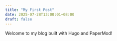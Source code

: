 ```yaml
---
title: "My First Post"
date: 2025-07-28T13:00:01+08:00
draft: false
---
```

Welcome to my blog built with Hugo and PaperMod!